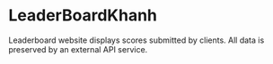 # LeaderBoardKhanh
Leaderboard website displays scores submitted by clients. All data is preserved by an external API service.
